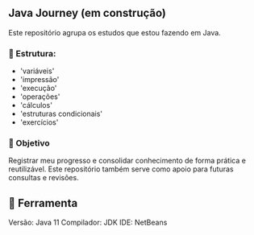 ## Java Journey (em construção)

Este repositório agrupa os estudos que estou fazendo em Java.
### 📁 Estrutura:

- 'variáveis'
- 'impressão'
- 'execução'
- 'operações'
- 'cálculos'
- 'estruturas condicionais'
- 'exercícios'
  
### 📌 Objetivo

Registrar meu progresso e consolidar conhecimento de forma prática e reutilizável. Este repositório também serve como apoio para futuras consultas e revisões.

## 🔧 Ferramenta
Versão: Java 11
Compilador: JDK
IDE: NetBeans
